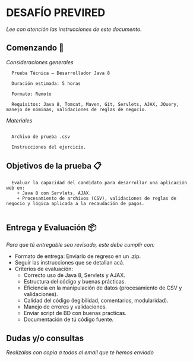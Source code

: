 # DESAFÍO PREVIRED 

_Lee con atención las instrucciones de este documento._

## Comenzando 🚀

_Consideraciones generales_

```
  Prueba Técnica – Desarrollador Java 8  

  Duración estimada: 5 horas 

  Formato: Remoto 

  Requisitos: Java 8, Tomcat, Maven, Git, Servlets, AJAX, JQuery, manejo de nóminas, validaciones de reglas de negocio. 
```

_Materiales_
```

  Archivo de prueba .csv

  Instrucciones del ejercicio.

```

## Objetivos de la prueba 📋

```
  Evaluar la capacidad del candidato para desarrollar una aplicación web en:
    + Java 8 con Servlets, AJAX. 
    + Procesamiento de archivos (CSV), validaciones de reglas de negocio y lógica aplicada a la recaudación de pagos.
  
```

## Entrega y Evaluación 📦

_Para que tú entregable sea revisado, este debe cumplir con:_

* Formato de entrega: Enviarlo de regreso en un .zip. 
* Seguir las instrucciones que se detallan acá.
* Criterios de evaluación: 
  - Correcto uso de Java 8, Servlets y AJAX. 
  - Estructura del código y buenas prácticas. 
  - Eficiencia en la manipulación de datos (procesamiento de CSV y validaciones). 
  - Calidad del código (legibilidad, comentarios, modularidad). 
  - Manejo de errores y validaciones. 
  - Enviar script de BD con buenas practicas.
  - Documentación de tú código fuente. 

## Dudas y/o consultas

_Realizalas con copia a todos al email que te hemos enviado_